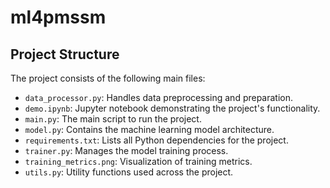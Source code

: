# ml4pmssm


## Project Structure

The project consists of the following main files:

- `data_processor.py`: Handles data preprocessing and preparation.
- `demo.ipynb`: Jupyter notebook demonstrating the project's functionality.
- `main.py`: The main script to run the project.
- `model.py`: Contains the machine learning model architecture.
- `requirements.txt`: Lists all Python dependencies for the project.
- `trainer.py`: Manages the model training process.
- `training_metrics.png`: Visualization of training metrics.
- `utils.py`: Utility functions used across the project.
